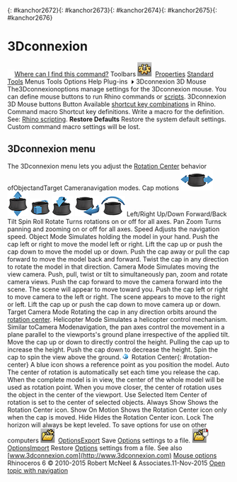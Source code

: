 ---
---

{: #kanchor2672}{: #kanchor2673}{: #kanchor2674}{: #kanchor2675}{: #kanchor2676}
# 3Dconnexion
 [![images/transparent.gif](images/transparent.gif)Where can I find this command?](javascript:void(0);) Toolbars
![images/options.png](images/options.png) [Properties](properties-toolbar.html)  [Standard](standard-toolbar.html)  [Tools](tools-toolbar.html) 
Menus
Tools
Options
Help
Plug-ins![images/menuarrow.gif](images/menuarrow.gif)
3Dconnexion 3D Mouse
The3Dconnexionoptions manage settings for the 3Dconnexion mouse. You can define mouse buttons to run Rhino commands or [scripts](rhinoscripting.html).
3Dconnexion 3D Mouse buttons
Button
Available [shortcut key combinations](shortcuts.html#shortcuts-by-key) in Rhino.
Command macro
Shortcut key definitions.
Write a macro for the definition.
See: [Rhino scripting](rhinoscripting.html).
 **Restore Defaults** 
Restore the system default settings. Custom command macro settings will be lost.

## 3Dconnexion menu
The 3Dconnexion menu lets you adjust the [Rotation Center](#rotation-center) behavior ofObjectandTarget Cameranavigation modes.
Cap motions
![images/3dconnex-cap-pan.png](images/3dconnex-cap-pan.png)
![images/3dconnex-cap-elevator.png](images/3dconnex-cap-elevator.png)
![images/3dconnex-cap-zoom.png](images/3dconnex-cap-zoom.png)
![images/3dconnex-cap-tilt.png](images/3dconnex-cap-tilt.png)
![images/3dconnex-cap-spin.png](images/3dconnex-cap-spin.png)
![images/3dconnex-cap-roll.png](images/3dconnex-cap-roll.png)
Left/Right
Up/Down
Forward/Back
Tilt
Spin
Roll
Rotate
Turns rotations on or off for all axes.
Pan Zoom
Turns panning and zooming on or off for all axes.
Speed
Adjusts the navigation speed.
Object Mode
Simulates holding the model in your hand.
Push the cap left or right to move the model left or right.
Lift the cap up or push the cap down to move the model up or down.
Push the cap away or pull the cap forward to move the model back and forward.
Twist the cap in any direction to rotate the model in that direction.
Camera Mode
Simulates moving the view camera. Push, pull, twist or tilt to simultaneously pan, zoom and rotate camera views.
Push the cap forward to move the camera forward into the scene. The scene will appear to move toward you.
Push the cap left or right to move camera to the left or right. The scene appears to move to the right or left.
Lift the cap up or push the cap down to move camera up or down.
Target Camera Mode
Rotating the cap in any direction orbits around the [rotation center](#rotation-center).
Helicopter Mode
Simulates a helicopter control mechanism. Similar toCamera Modenavigation, the pan axes control the movement in a plane parallel to the viewports's ground plane irrespective of the applied tilt.
Move the cap up or down to directly control the height.
Pulling the cap up to increase the height.
Push the cap down to decrease the height.
Spin the cap to spin the view above the ground.
![images/3dconnex-pivot.png](images/3dconnex-pivot.png)Rotation Center{: #rotation-center}
A blue icon shows a reference point as you position the model.
Auto
The center of rotation is automatically set each time you release the cap.
When the complete model is in view, the center of the whole model will be used as rotation point. When you move closer, the center of rotation uses the object in the center of the viewport.
Use Selected Item
Center of rotation is set to the center of selected objects.
Always Show
Shows the Rotation Center icon.
Show On Motion
Shows the Rotation Center icon only when the cap is moved.
Hide
Hides the Rotation Center icon.
Lock
The horizon will always be kept leveled.
To save options for use on other computers
![images/optionsexport.png](images/optionsexport.png) [OptionsExport](optionsexport.html) 
Save [Options](options.html) settings to a file.
![images/optionsimport.png](images/optionsimport.png) [OptionsImport](optionsexport.html#optionsimport) 
Restore [Options](options.html) settings from a file.
See also
 [www.3dconnexion.com](http://www.3dconnexion.com) 
 [Mouse options](mouse.html) 
&#160;
&#160;
Rhinoceros 6 © 2010-2015 Robert McNeel &amp; Associates.11-Nov-2015
 [Open topic with navigation](3dconnexion.html) 

